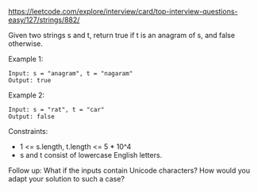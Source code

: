 https://leetcode.com/explore/interview/card/top-interview-questions-easy/127/strings/882/

Given two strings s and t, return true if t is an anagram of s, and false otherwise.

Example 1:

```
Input: s = "anagram", t = "nagaram"
Output: true
```

Example 2:

```
Input: s = "rat", t = "car"
Output: false
```

Constraints:

- 1 <= s.length, t.length <= 5 \* 10^4
- s and t consist of lowercase English letters.

Follow up: What if the inputs contain Unicode characters? How would you adapt your solution to such a case?
